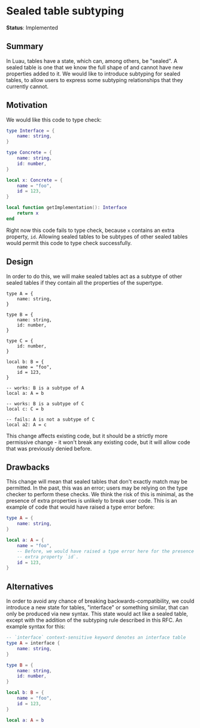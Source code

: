 # Sealed table subtyping

**Status**: Implemented

## Summary

In Luau, tables have a state, which can, among others, be "sealed". A sealed table is one that we know the full shape of and cannot have new properties added to it. We would like to introduce subtyping for sealed tables, to allow users to express some subtyping relationships that they currently cannot.

## Motivation

We would like this code to type check:
```lua
type Interface = {
    name: string,
}

type Concrete = {
    name: string,
    id: number,
}

local x: Concrete = {
    name = "foo",
    id = 123,
}

local function getImplementation(): Interface
    return x
end
```
Right now this code fails to type check, because `x` contains an extra property, `id`. Allowing sealed tables to be subtypes of other sealed tables would permit this code to type check successfully.

## Design

In order to do this, we will make sealed tables act as a subtype of other sealed tables if they contain all the properties of the supertype.

```
type A = {
    name: string,
}

type B = {
    name: string,
    id: number,
}

type C = {
    id: number,
}

local b: B = {
    name = "foo",
    id = 123,
}

-- works: B is a subtype of A
local a: A = b

-- works: B is a subtype of C
local c: C = b

-- fails: A is not a subtype of C
local a2: A = c
```

This change affects existing code, but it should be a strictly more permissive change - it won't break any existing code, but it will allow code that was previously denied before.

## Drawbacks

This change will mean that sealed tables that don't exactly match may be permitted. In the past, this was an error; users may be relying on the type checker to perform these checks. We think the risk of this is minimal, as the presence of extra properties is unlikely to break user code. This is an example of code that would have raised a type error before:

```lua
type A = {
    name: string,
}

local a: A = {
    name = "foo",
    -- Before, we would have raised a type error here for the presence of the
    -- extra property `id`.
    id = 123,
}
```

## Alternatives

In order to avoid any chance of breaking backwards-compatibility, we could introduce a new state for tables, "interface" or something similar, that can only be produced via new syntax. This state would act like a sealed table, except with the addition of the subtyping rule described in this RFC. An example syntax for this:

```lua
-- `interface` context-sensitive keyword denotes an interface table
type A = interface {
    name: string,
}

type B = {
    name: string,
    id: number,
}

local b: B = {
    name = "foo",
    id = 123,
}

local a: A = b
```
